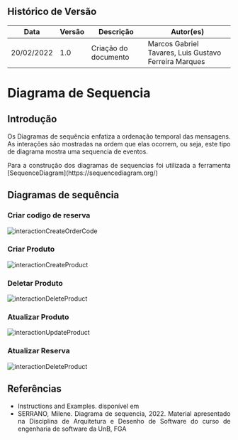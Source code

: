 ## Histórico de Versão

| Data       | Versão | Descrição                                                 | Autor(es)      |
| ---------- | ------ | --------------------------------------------------------- | ------------ |
| 20/02/2022 | 1.0    | Criação do documento                                      | Marcos Gabriel Tavares, Luis Gustavo Ferreira Marques |


# Diagrama de Sequencia

## Introdução


<p align="justify">Os Diagramas de sequência enfatiza a ordenação temporal das mensagens. As interações são mostradas na ordem que elas ocorrem, ou seja, este tipo de diagrama mostra uma sequencia de eventos. </p>

<p align="justify"> Para a construção dos diagramas de sequencias foi utilizada a ferramenta  [SequenceDiagram](https://sequencediagram.org/) </p>

## Diagramas de sequência

### Criar codigo de reserva
![interactionCreateOrderCode](/imagensdiagramas/sequencediagram1)

### Criar Produto
![interactionCreateProduct](/imagensdiagramas/sequencediagram2)

### Deletar Produto
![interactionDeleteProduct](/imagensdiagramas/sequencediagram3)

### Atualizar Produto
![interactionUpdateProduct](/imagensdiagramas/sequencediagram4)

### Atualizar Reserva
![interactionDeleteProduct](/imagensdiagramas/sequencediagram5)

## Referências

<ul align="justify">
    <li>Instructions and Examples. disponível em <https://sequencediagram.org/instructions.html> </li>
    <li>SERRANO, Milene. Diagrama de sequencia, 2022. Material apresentado na Disciplina de Arquitetura e Desenho de Software do curso de engenharia de software da UnB, FGA</li> 
</ul>
